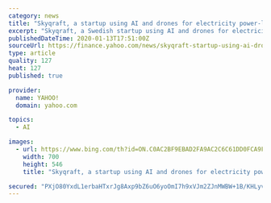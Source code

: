 ```yaml
---
category: news
title: "Skyqraft, a startup using AI and drones for electricity power-line inspection, raises $505K"
excerpt: "Skyqraft, a Swedish startup using AI and drones for electricity power-line inspection, has picked up $505,000 in early backing. Leading the round is \"startup generator\" and investor Antler, with participation from a number of angels,"
publishedDateTime: 2020-01-13T17:51:00Z
sourceUrl: https://finance.yahoo.com/news/skyqraft-startup-using-ai-drones-101508536.html
type: article
quality: 127
heat: 127
published: true

provider:
  name: YAHOO!
  domain: yahoo.com

topics:
  - AI

images:
  - url: https://www.bing.com/th?id=ON.C0AC2BF9EBAD2FA9AC2C6C61DD0FCA9F
    width: 700
    height: 546
    title: "Skyqraft, a startup using AI and drones for electricity power-line inspection, raises $505K"

secured: "PXjO80YxdL1erbaHTxrJg8Axp9bZ6uO6yoOmI7h9xVJm2ZJnMWBW+1B/KHLyvxoEOujppx/XbtMyMqq9nt9fMP/3J1NPHLzXIeFH+suANn0D3U0gr0eu6BeydkgZn/E60WpcX4X2D9Ztuk9WDmsiWOHPsp3e3XK12kkh9C2Vkt7eOiBujprF9ORBiDsiWdLcL+I/F+qV9eK18S6yKEeKlnUpkB215GrheZbkHDbhmSfH72T8ir9lvB2hy2NeUaTf5cS1AW0CUrCyuhuIc/3wPw==;r7Wjlgz7qkuAkanTnfN9qQ=="
---
```


